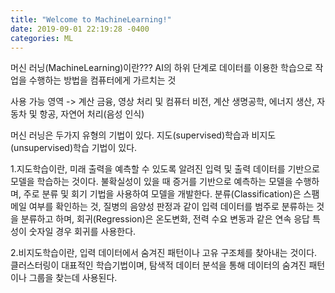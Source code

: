 ```yaml
---
title: "Welcome to MachineLearning!"
date: 2019-09-01 22:19:28 -0400
categories: ML
---
```



머신 러닝(MachineLearning)이란??? AI의 하위 단계로 데이터를 이용한 학습으로 작업을 수행하는 방법을 컴퓨터에게 가르치는 것

사용 가능 영역 -> 계산 금융, 영상 처리 및 컴퓨터 비전, 계산 생명공학, 에너지 생산, 자동차 및 항공, 자연어 처리(음성 인식)

머신 러닝은 두가지 유형의 기법이 있다. 지도(supervised)학습과 비지도(unsupervised)학습 기법이 있다.

1.지도학습이란, 미래 출력을 예측할 수 있도록 알려진 입력 및 출력 데이터를 기반으로 모델을 학습하는 것이다. 불확실성이 있을 때 증거를 기반으로 예측하는 모델을 수행하며, 주로 분류 및 회기 기법을 사용하여 모델을 개발한다. 분류(Classification)은 스팸 메일 여부를 확인하는 것, 질병의 음양성 판정과 같이 입력 데이터를 범주로 분류하는 것을 분류하고 하며, 회귀(Regression)은 온도변화, 전력 수요 변동과 같은 연속 응답 특성이 숫자일 경우 회귀를 사용한다.

2.비지도학습이란, 입력 데이터에서 숨겨진 패턴이나 고유 구조체를 찾아내는 것이다. 클러스터링이 대표적인 학습기법이며, 탐색적 데이터 분석을 통해 데이터의 숨겨진 패턴이나 그룹을 찾는데 사용된다.
